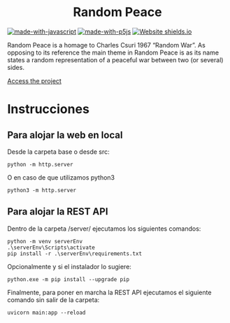 <h1 align="center" id="title">Random Peace</h1>

[![made-with-javascript](https://img.shields.io/badge/Made%20with-JavaScript-f7df1e.svg)](https://www.javascript.com)
[![made-with-p5js](https://img.shields.io/badge/Made%20with-P5js-ed225d.svg)](https://p5js.org/)
[![Website shields.io](https://img.shields.io/website-up-down-green-red/http/shields.io.svg)](https://uo283069.github.io/RandomPeace/src/)

<p id="description">Random Peace is a homage to Charles Csuri 1967 “Random War”. As opposing to its reference the main theme in Random Peace is as its name states a random representation of a peaceful war between two (or several) sides.</p>

<a href="https://uo283069.github.io/RandomPeace/src/">Access the project</a>

# Instrucciones
## Para alojar la web en local
Desde la carpeta base o desde src:
```
python -m http.server
```
O en caso de que utilizamos python3
```
python3 -m http.server
```

## Para alojar la REST API
Dentro de la carpeta /server/ ejecutamos los siguientes comandos:
```
python -m venv serverEnv
.\serverEnv\Scripts\activate
pip install -r .\serverEnv\requirements.txt
```
Opcionalmente y si el instalador lo sugiere:
```
python.exe -m pip install --upgrade pip
```

Finalmente, para poner en marcha la REST API ejecutamos el siguiente comando sin salir de la carpeta:
```
uvicorn main:app --reload
```
